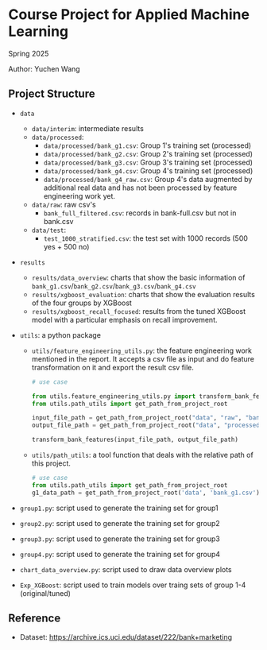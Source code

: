 # Course Project for Applied Machine Learning

Spring 2025

Author: Yuchen Wang

## Project Structure

- `data`
    - `data/interim`: intermediate results
    - `data/processed`:
        - `data/processed/bank_g1.csv`: Group 1's training set (processed)
        - `data/processed/bank_g2.csv`: Group 2's training set (processed)
        - `data/processed/bank_g3.csv`: Group 3's training set (processed)
        - `data/processed/bank_g4.csv`: Group 4's training set (processed)
        - `data/processed/bank_g4_raw.csv`: Group 4's data augmented by additional real data and has not been processed by feature engineering work yet.
    - `data/raw`: raw csv's
        - `bank_full_filtered.csv`: records in bank-full.csv but not in bank.csv
    - `data/test`:
        - `test_1000_stratified.csv`: the test set with 1000 records (500 yes + 500 no)
- `results`
    - `results/data_overview`: charts that show the basic information of `bank_g1.csv`/`bank_g2.csv`/`bank_g3.csv`/`bank_g4.csv`
    - `results/xgboost_evaluation`: charts that show the evaluation results of the four groups by XGBoost
    - `results/xgboost_recall_focused`: results from the tuned XGBoost model with a particular emphasis on recall improvement.
- `utils`: a python package
    - `utils/feature_engineering_utils.py`: the feature engineering work mentioned in the report. It accepts a csv file as input and do feature transformation on it and export the result csv file.
        ``` python
        # use case

        from utils.feature_engineering_utils.py import transform_bank_features
        from utils.path_utils import get_path_from_project_root

        input_file_path = get_path_from_project_root("data", "raw", "bank.csv")
        output_file_path = get_path_from_project_root("data", "processed", "bank_feature_transformed.csv")
        
        transform_bank_features(input_file_path, output_file_path)

        ```
    - `utils/path_utils`: a tool function that deals with the relative path of this project.
        ``` python
        # use case
        from utils.path_utils import get_path_from_project_root
        g1_data_path = get_path_from_project_root('data', 'bank_g1.csv')
        ```
- `group1.py`: script used to generate the training set for group1
- `group2.py`: script used to generate the training set for group2
- `group3.py`: script used to generate the training set for group3
- `group4.py`: script used to generate the training set for group4

- `chart_data_overview.py`: script used to draw data overview plots
- `Exp_XGBoost`: script used to train models over traing sets of group 1-4 (original/tuned)

## Reference

- Dataset: https://archive.ics.uci.edu/dataset/222/bank+marketing